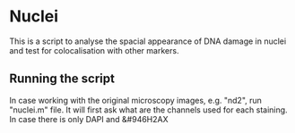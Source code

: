 # Nuclei

This is a script to analyse the spacial appearance of DNA damage in nuclei and test for colocalisation with other markers.

## Running the script

In case working with the original microscopy images, e.g. "nd2", run "nuclei.m" file. It will first ask what are the channels used for each staining. In case there is only DAPI and &#946H2AX

